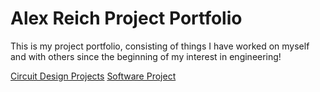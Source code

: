 # Alex Reich Project Portfolio

This is my project portfolio, consisting of things I have worked on myself and with others since the beginning of my interest in engineering!

[Circuit Design Projects](https://areich128.github.io/CircuitDesign)
[Software Project](https://areich128.github.io/Software)

